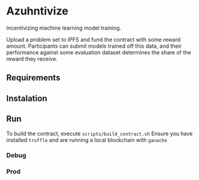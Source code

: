 # Azuhntivize

Incentivizing machine learning model training.

Upload a problem set to IPFS and fund the contract with some reward amount. Participants can submit models trained off this data, and their
performance against some evaluation dataset determines the share of the reward they receive.


## Requirements


## Instalation


## Run
To build the contract, execute `scripts/build_contract.sh`
Ensure you have installed `truffle` and are running a local blockchain with `ganache`

### Debug


### Prod
